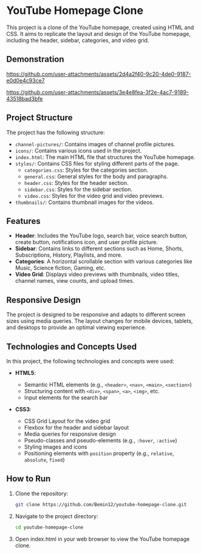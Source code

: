 # YouTube Homepage Clone

This project is a clone of the YouTube homepage, created using HTML and CSS. It aims to replicate the layout and design of the YouTube homepage, including the header, sidebar, categories, and video grid.

## Demonstration

https://github.com/user-attachments/assets/2d4a2f40-9c20-4de0-9187-e0d0e4c93ce7

https://github.com/user-attachments/assets/3e4e8fea-3f2e-4ac7-9189-43518bad3bfe

## Project Structure

The project has the following structure:

- `channel-pictures/`: Contains images of channel profile pictures.
- `icons/`: Contains various icons used in the project.
- `index.html`: The main HTML file that structures the YouTube homepage.
- `styles/`: Contains CSS files for styling different parts of the page.
  - `categories.css`: Styles for the categories section.
  - `general.css`: General styles for the body and paragraphs.
  - `header.css`: Styles for the header section.
  - `sidebar.css`: Styles for the sidebar section.
  - `video.css`: Styles for the video grid and video previews.
- `thumbnails/`: Contains thumbnail images for the videos.

## Features

- **Header**: Includes the YouTube logo, search bar, voice search button, create button, notifications icon, and user profile picture.
- **Sidebar**: Contains links to different sections such as Home, Shorts, Subscriptions, History, Playlists, and more.
- **Categories**: A horizontal scrollable section with various categories like Music, Science fiction, Gaming, etc.
- **Video Grid**: Displays video previews with thumbnails, video titles, channel names, view counts, and upload times.

## Responsive Design

The project is designed to be responsive and adapts to different screen sizes using media queries. The layout changes for mobile devices, tablets, and desktops to provide an optimal viewing experience.

## Technologies and Concepts Used

In this project, the following technologies and concepts were used:

- **HTML5**:

  - Semantic HTML elements (e.g., `<header>`, `<nav>`, `<main>`, `<section>`)
  - Structuring content with `<div>`, `<span>`, `<a>`, `<img>`, etc.
  - Input elements for the search bar

- **CSS3**:
  - CSS Grid Layout for the video grid
  - Flexbox for the header and sidebar layout
  - Media queries for responsive design
  - Pseudo-classes and pseudo-elements (e.g., `:hover`, `:active`)
  - Styling images and icons
  - Positioning elements with `position` property (e.g., `relative`, `absolute`, `fixed`)

## How to Run

1. Clone the repository:
   ```sh
   git clone https://github.com/Bemin12/youtube-homepage-clone.git
   ```
2. Navigate to the project directory:
   ```sh
   cd youtube-homepage-clone
   ```
3. Open index.html in your web browser to view the YouTube homepage clone.
